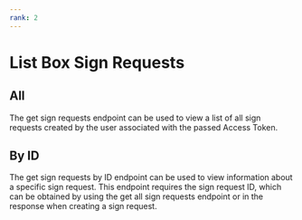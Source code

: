 ```yaml
---
rank: 2
---
```


# List Box Sign Requests

## All

The get sign requests endpoint can be used to view a list of all sign requests
created by the user associated with the passed Access Token.

<Samples id='get_sign_requests' />

## By ID

The get sign requests by ID endpoint can be used to view information about a
specific sign request. This endpoint requires the sign request ID, which can be
obtained by using the get all sign requests endpoint or in the response when
creating a sign request.

<Samples id='get_sign_requests_id' />
